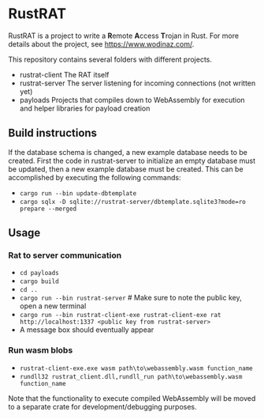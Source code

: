 # RustRAT

RustRAT is a project to write a **R**emote **A**ccess **T**rojan in Rust.
For more details about the project, see https://www.wodinaz.com/.

This repository contains several folders with different projects.
* rustrat-client The RAT itself
* rustrat-server The server listening for incoming connections (not written yet)
* payloads Projects that compiles down to WebAssembly for execution and helper libraries for payload creation

## Build instructions
If the database schema is changed, a new example database needs to be created. First the code in rustrat-server to initialize an empty database must be updated, then a new example database must be created. This can be accomplished by executing the following commands:

* `cargo run --bin update-dbtemplate`
* `cargo sqlx -D sqlite://rustrat-server/dbtemplate.sqlite3?mode=ro prepare --merged`

## Usage
### Rat to server communication
* `cd payloads`
* `cargo build`
* `cd ..`
* `cargo run --bin rustrat-server` # Make sure to note the public key, open a new terminal
* `cargo run --bin rustrat-client-exe rustrat-client-exe rat http://localhost:1337 <public key from rustrat-server>`
* A message box should eventually appear

### Run wasm blobs
* `rustrat-client-exe.exe wasm path\to\webassembly.wasm function_name`
* `rundll32 rustrat_client.dll,rundll_run path\to\webassembly.wasm function_name`

Note that the functionality to execute compiled WebAssembly will be moved to a separate crate for development/debugging purposes.
